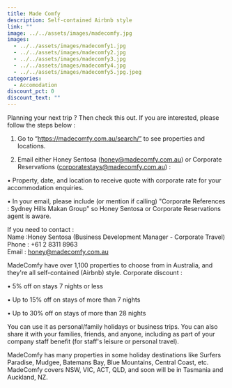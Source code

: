 ```yaml
---
title: Made Comfy
description: Self-contained Airbnb style
link: ""
image: ../../assets/images/madecomfy.jpg
images:
  - ../../assets/images/madecomfy1.jpg
  - ../../assets/images/madecomfy2.jpg
  - ../../assets/images/madecomfy3.jpg
  - ../../assets/images/madecomfy4.jpg
  - ../../assets/images/madecomfy5.jpg.jpeg
categories:
  - Accomodation
discount_pct: 0
discount_text: ""
---
```

Planning your next trip ? Then check this out. If you are interested, please follow the steps below :

1)	Go to “https://madecomfy.com.au/search/” to see properties and locations. 

2)	Email either Honey Sentosa (honey@madecomfy.com.au) or Corporate Reservations (corporatestays@madecomfy.com.au) :

• Property, date, and location to receive quote with corporate rate for your accommodation enquiries. 

• In your email, please include (or mention if calling) "Corporate References : Sydney Hills Makan Group" so Honey Sentosa or Corporate Reservations agent is aware. 

If you need to contact :\
Name :Honey Sentosa (Business Development Manager - Corporate Travel)\
Phone : +61 2 8311 8963\
Email : honey@madecomfy.com.au

MadeComfy have over 1,100 properties to choose from in Australia, and they're all self-contained (Airbnb) style. Corporate discount :

• 5% off on stays 7 nights or less

• Up to 15% off on stays of more than 7 nights 

• Up to 30% off on stays of more than 28 nights 

You can use it as personal/family holidays or business trips. You can also share it with your families, friends, and anyone, including as part of your company staff benefit (for staff's leisure or personal travel). 

MadeComfy has many properties in some holiday destinations like Surfers Paradise, Mudgee, Batemans Bay, Blue Mountains, Central Coast, etc. MadeComfy covers NSW, VIC, ACT, QLD, and soon will be in Tasmania and Auckland, NZ.
